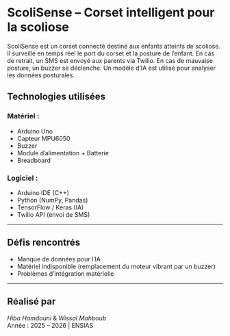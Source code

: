# ScoliSense – Corset intelligent pour la scoliose

ScoliSense est un corset connecté destiné aux enfants atteints de scoliose. Il surveille en temps réel le port du corset et la posture de l’enfant. En cas de retrait, un SMS est envoyé aux parents via Twilio. En cas de mauvaise posture, un buzzer se déclenche. Un modèle d’IA est utilisé pour analyser les données posturales.




## Technologies utilisées

### Matériel :
- Arduino Uno
- Capteur MPU6050
- Buzzer
- Module d’alimentation + Batterie
- Breadboard

### Logiciel :
- Arduino IDE (C++)
- Python (NumPy, Pandas)
- TensorFlow / Keras (IA)
- Twilio API (envoi de SMS)

---

## Défis rencontrés

- Manque de données pour l’IA
- Matériel indisponible (remplacement du moteur vibrant par un buzzer)
- Problèmes d’intégration matérielle

---

## Réalisé par

*Hiba Hamdouni* & *Wissal Mahboub*  
Année : 2025 – 2026 | ENSIAS
